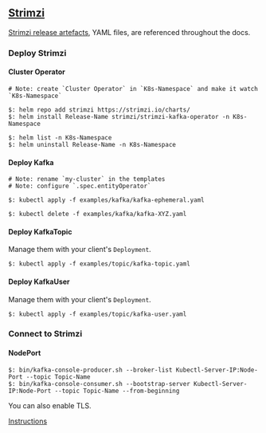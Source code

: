 ## [Strimzi](https://strimzi.io/)

[Strimzi release artefacts](https://github.com/strimzi/strimzi-kafka-operator/releases), YAML files, are referenced throughout the docs.  

### Deploy Strimzi

#### Cluster Operator

```
# Note: create `Cluster Operator` in `K8s-Namespace` and make it watch `K8s-Namespace`

$: helm repo add strimzi https://strimzi.io/charts/
$: helm install Release-Name strimzi/strimzi-kafka-operator -n K8s-Namespace  

$: helm list -n K8s-Namespace
$: helm uninstall Release-Name -n K8s-Namespace
```

#### Deploy Kafka

```
# Note: rename `my-cluster` in the templates
# Note: configure `.spec.entityOperator`

$: kubectl apply -f examples/kafka/kafka-ephemeral.yaml

$: kubectl delete -f examples/kafka/kafka-XYZ.yaml
```

#### Deploy KafkaTopic

Manage them with your client's `Deployment`.  

```
$: kubectl apply -f examples/topic/kafka-topic.yaml
```

#### Deploy KafkaUser

Manage them with your client's `Deployment`.  

```
$: kubectl apply -f examples/topic/kafka-user.yaml
```

### Connect to Strimzi

#### NodePort

```
$: bin/kafka-console-producer.sh --broker-list Kubectl-Server-IP:Node-Port --topic Topic-Name
$: bin/kafka-console-consumer.sh --bootstrap-server Kubectl-Server-IP:Node-Port --topic Topic-Name --from-beginning
```

You can also enable TLS.  

[Instructions](Blog/AccessingKafka2Nodeports)
